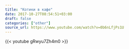 ```yaml
---
title: "Котики в кафе"
date: 2017-10-27T08:54:51+03:00
draft: false
categories: ["other"]
source_url: https://www.youtube.com/watch?v=0b6nLfjPs1U
---
```

<div class="row">
  <div class="col-6">
    {{< youtube gRwyu7Zh4m0 >}}
  </div>
</div>
<!--more-->
